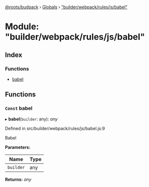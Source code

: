 [@roots/budpack](../README.md) › [Globals](../globals.md) › ["builder/webpack/rules/js/babel"](_builder_webpack_rules_js_babel_.md)

# Module: "builder/webpack/rules/js/babel"

## Index

### Functions

* [babel](_builder_webpack_rules_js_babel_.md#const-babel)

## Functions

### `Const` babel

▸ **babel**(`builder`: any): *any*

Defined in src/builder/webpack/rules/js/babel.js:9

Babel

**Parameters:**

Name | Type |
------ | ------ |
`builder` | any |

**Returns:** *any*
